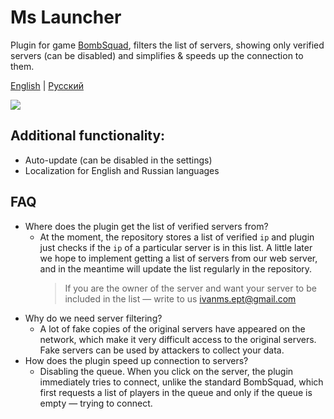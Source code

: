 # Ms Launcher
Plugin for game [BombSquad](https://github.com/efroemling/ballistica ),
filters the list of servers, showing only verified servers (can be disabled)
and simplifies & speeds up the connection to them.

[English]() | [Русский](https://github.com/Ms-company-BombSquad/ms-launcher/blob/main/docs/README.ru.md)

![](https://github.com/Ms-company-BombSquad/ms-launcher/actions/workflows/pylint.yml/badge.svg )
## Additional functionality:
- Auto-update (can be disabled in the settings)
- Localization for English and Russian languages

## FAQ
- Where does the plugin get the list of verified servers from?
  - At the moment, the repository stores a list of verified `ip` and plugin just checks
    if the `ip` of a particular server is in this list. A little later we hope to implement
    getting a list of servers from our web server, and in the meantime will update the list regularly
    in the repository.
    > If you are the owner of the server and want your server to be included in the list — write to us
    ivanms.ept@gmail.com
- Why do we need server filtering?
  - A lot of fake copies of the original servers have appeared on the network, which make it very difficult
    access to the original servers. Fake servers can be used by attackers
    to collect your data.
- How does the plugin speed up connection to servers?
  - Disabling the queue. When you click on the server, the plugin immediately tries to connect, unlike
    the standard BombSquad, which first requests a list of players in the queue and only if
    the queue is empty — trying to connect.
